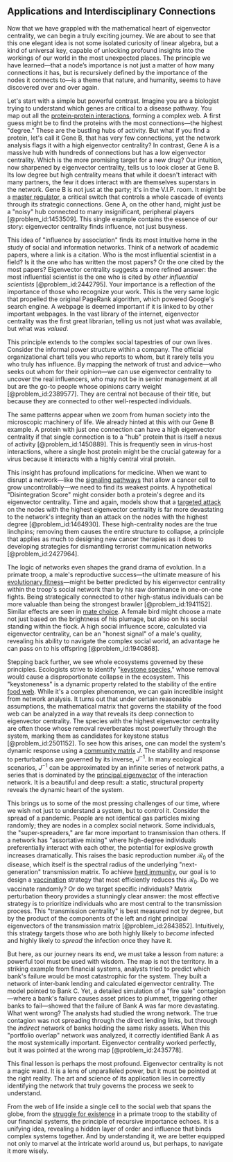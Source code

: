 ## Applications and Interdisciplinary Connections

Now that we have grappled with the mathematical heart of eigenvector centrality, we can begin a truly exciting journey. We are about to see that this one elegant idea is not some isolated curiosity of linear algebra, but a kind of universal key, capable of unlocking profound insights into the workings of our world in the most unexpected places. The principle we have learned—that a node’s importance is not just a matter of how many connections it has, but is recursively defined by the importance of the nodes it connects to—is a theme that nature, and humanity, seems to have discovered over and over again.

Let's start with a simple but powerful contrast. Imagine you are a biologist trying to understand which genes are critical to a disease pathway. You map out all the [protein-protein interactions](@article_id:271027), forming a complex web. A first guess might be to find the proteins with the most connections—the highest "degree." These are the bustling hubs of activity. But what if you find a protein, let's call it Gene B, that has very few connections, yet the network analysis flags it with a high eigenvector centrality? In contrast, Gene A is a massive hub with hundreds of connections but has a low eigenvector centrality. Which is the more promising target for a new drug? Our intuition, now sharpened by eigenvector centrality, tells us to look closer at Gene B. Its low degree but high centrality means that while it doesn't interact with many partners, the few it does interact with are themselves superstars in the network. Gene B is not just at the party; it's in the V.I.P. room. It might be a [master regulator](@article_id:265072), a critical switch that controls a whole cascade of events through its strategic connections. Gene A, on the other hand, might just be a "noisy" hub connected to many insignificant, peripheral players [@problem_id:1453509]. This single example contains the essence of our story: eigenvector centrality finds influence, not just busyness.

This idea of "influence by association" finds its most intuitive home in the study of social and information networks. Think of a network of academic papers, where a link is a citation. Who is the most influential scientist in a field? Is it the one who has written the most papers? Or the one cited by the most papers? Eigenvector centrality suggests a more refined answer: the most influential scientist is the one who is cited by *other influential scientists* [@problem_id:2442795]. Your importance is a reflection of the importance of those who recognize your work. This is the very same logic that propelled the original PageRank algorithm, which powered Google's search engine. A webpage is deemed important if it is linked to by other important webpages. In the vast library of the internet, eigenvector centrality was the first great librarian, telling us not just what was available, but what was *valued*.

This principle extends to the complex social tapestries of our own lives. Consider the informal power structure within a company. The official organizational chart tells you who reports to whom, but it rarely tells you who truly has influence. By mapping the network of trust and advice—who seeks out whom for their opinion—we can use eigenvector centrality to uncover the real influencers, who may not be in senior management at all but are the go-to people whose opinions carry weight [@problem_id:2389577]. They are central not because of their title, but because they are connected to other well-respected individuals.

The same patterns appear when we zoom from human society into the microscopic machinery of life. We already hinted at this with our Gene B example. A protein with just one connection can have a high eigenvector centrality if that single connection is to a "hub" protein that is itself a nexus of activity [@problem_id:1450889]. This is frequently seen in virus-host interactions, where a single host protein might be the crucial gateway for a virus because it interacts with a highly central viral protein.

This insight has profound implications for medicine. When we want to disrupt a network—like the [signaling pathways](@article_id:275051) that allow a cancer cell to grow uncontrollably—we need to find its weakest points. A hypothetical "Disintegration Score" might consider both a protein's degree and its eigenvector centrality. Time and again, models show that a [targeted attack](@article_id:266403) on the nodes with the highest eigenvector centrality is far more devastating to the network's integrity than an attack on the nodes with the highest degree [@problem_id:1464930]. These high-centrality nodes are the true linchpins; removing them causes the entire structure to collapse, a principle that applies as much to designing new cancer therapies as it does to developing strategies for dismantling terrorist communication networks [@problem_id:2427964].

The logic of networks even shapes the grand drama of evolution. In a primate troop, a male's reproductive success—the ultimate measure of his [evolutionary fitness](@article_id:275617)—might be better predicted by his eigenvector centrality within the troop's social network than by his raw dominance in one-on-one fights. Being strategically connected to other high-status individuals can be more valuable than being the strongest brawler [@problem_id:1941152]. Similar effects are seen in [mate choice](@article_id:272658). A female bird might choose a mate not just based on the brightness of his plumage, but also on his social standing within the flock. A high social influence score, calculated via eigenvector centrality, can be an "honest signal" of a male's quality, revealing his ability to navigate the complex social world, an advantage he can pass on to his offspring [@problem_id:1940868].

Stepping back further, we see whole ecosystems governed by these principles. Ecologists strive to identify "[keystone species](@article_id:137914)," whose removal would cause a disproportionate collapse in the ecosystem. This "keystoneness" is a dynamic property related to the stability of the entire [food web](@article_id:139938). While it's a complex phenomenon, we can gain incredible insight from network analysis. It turns out that under certain reasonable assumptions, the mathematical matrix that governs the stability of the food web can be analyzed in a way that reveals its deep connection to eigenvector centrality. The species with the highest eigenvector centrality are often those whose removal reverberates most powerfully through the system, marking them as candidates for keystone status [@problem_id:2501152]. To see how this arises, one can model the system's dynamic response using a [community matrix](@article_id:193133) $J$. The stability and response to perturbations are governed by its inverse, $J^{-1}$. In many ecological scenarios, $J^{-1}$ can be approximated by an infinite series of network paths, a series that is dominated by the [principal eigenvector](@article_id:263864) of the interaction network. It is a beautiful and deep result: a static, structural property reveals the dynamic heart of the system.

This brings us to some of the most pressing challenges of our time, where we wish not just to understand a system, but to control it. Consider the spread of a pandemic. People are not identical gas particles mixing randomly; they are nodes in a complex social network. Some individuals, the "super-spreaders," are far more important to transmission than others. If a network has "assortative mixing" where high-degree individuals preferentially interact with each other, the potential for explosive growth increases dramatically. This raises the basic reproduction number $\mathcal{R}_0$ of the disease, which itself is the spectral radius of the underlying "next-generation" transmission matrix. To achieve [herd immunity](@article_id:138948), our goal is to design a [vaccination](@article_id:152885) strategy that most efficiently reduces this $\mathcal{R}_0$. Do we vaccinate randomly? Or do we target specific individuals? Matrix perturbation theory provides a stunningly clear answer: the most effective strategy is to prioritize individuals who are most central to the transmission process. This "transmission centrality" is best measured not by degree, but by the product of the components of the left and right principal eigenvectors of the transmission matrix [@problem_id:2843852]. Intuitively, this strategy targets those who are both highly likely to *become* infected and highly likely to *spread* the infection once they have it.

But here, as our journey nears its end, we must take a lesson from nature: a powerful tool must be used with wisdom. The map is not the territory. In a striking example from financial systems, analysts tried to predict which bank's failure would be most catastrophic for the system. They built a network of inter-bank lending and calculated eigenvector centrality. The model pointed to Bank C. Yet, a detailed simulation of a "fire sale" contagion—where a bank's failure causes asset prices to plummet, triggering other banks to fail—showed that the failure of Bank A was far more devastating. What went wrong? The analysts had studied the wrong network. The true contagion was not spreading through the direct lending links, but through the *indirect* network of banks holding the same risky assets. When this "portfolio overlap" network was analyzed, it correctly identified Bank A as the most systemically important. Eigenvector centrality worked perfectly, but it was pointed at the wrong map [@problem_id:2435778].

This final lesson is perhaps the most profound. Eigenvector centrality is not a magic wand. It is a lens of unparalleled power, but it must be pointed at the right reality. The art and science of its application lies in correctly identifying the network that truly governs the process we seek to understand.

From the web of life inside a single cell to the social web that spans the globe, from the [struggle for existence](@article_id:176275) in a primate troop to the stability of our financial systems, the principle of recursive importance echoes. It is a unifying idea, revealing a hidden layer of order and influence that binds complex systems together. And by understanding it, we are better equipped not only to marvel at the intricate world around us, but perhaps, to navigate it more wisely.